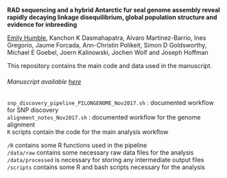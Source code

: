 **RAD sequencing and a hybrid Antarctic fur seal genome assembly reveal rapidly decaying linkage disequilibrium, global population structure and evidence for inbreeding**

[Emily Humble](http:/elhumble.github.io/), Kanchon K Dasmahapatra, Alvaro Martinez-Barrio, Ines Gregorio, Jaume Forcada, Ann-Christin Polikeit, Simon D Goldsworthy, Michael E Goebel, Joern Kalinowski, Jochen Wolf and Joseph Hoffman  

This repository contains the main code and data used in the manuscript.

###### Manuscript available [here](http://www.g3journal.org/content/early/2018/06/28/g3.118.200171)

`snp_discovery_pipeline_PILONGENOME_Nov2017.sh` : documented workflow for SNP discovery  
`alignment_notes_Nov2017.sh` : documented  workflow for the genome alignment  
`R` scripts contain the code for the main analysis workflow  

`/R` contains some R functions used in the pipeline  
`/data/raw` contains some necessary raw data files for the analysis  
`/data/processed` is necessary for storing any intermediate output files  
`/scripts` contains some R and bash scripts necessary for the analysis
